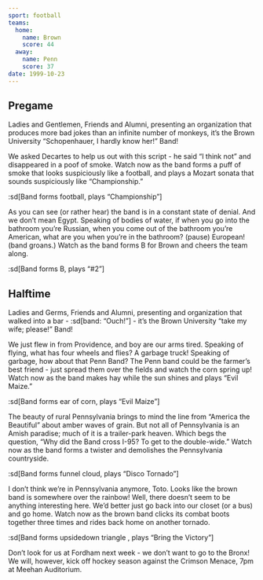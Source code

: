 ```yaml
---
sport: football
teams:
  home:
    name: Brown
    score: 44
  away:
    name: Penn
    score: 37
date: 1999-10-23
---
```


## Pregame

Ladies and Gentlemen, Friends and Alumni, presenting an organization that produces more bad jokes than an infinite number of monkeys, it’s the Brown University “Schopenhauer, I hardly know her!” Band!

We asked Decartes to help us out with this script - he said “I think not” and disappeared in a poof of smoke. Watch now as the band forms a puff of smoke that looks suspiciously like a football, and plays a Mozart sonata that sounds suspiciously like “Championship.”

:sd[Band forms football, plays “Championship”]

As you can see (or rather hear) the band is in a constant state of denial. And we don’t mean Egypt. Speaking of bodies of water, if when you go into the bathroom you’re Russian, when you come out of the bathroom you’re American, what are you when you’re in the bathroom? (pause) European! (band groans.) Watch as the band forms B for Brown and cheers the team along.

:sd[Band forms B, plays “#2”]

## Halftime

Ladies and Germs, Friends and Alumni, presenting and organization that walked into a bar - :sd[band: “Ouch!”] - it’s the Brown University “take my wife; please!” Band!

We just flew in from Providence, and boy are our arms tired. Speaking of flying, what has four wheels and flies? A garbage truck! Speaking of garbage, how about that Penn Band? The Penn band could be the farmer’s best friend - just spread them over the fields and watch the corn spring up! Watch now as the band makes hay while the sun shines and plays “Evil Maize.”

:sd[Band forms ear of corn, plays “Evil Maize”]

The beauty of rural Pennsylvania brings to mind the line from “America the Beautiful” about amber waves of grain. But not all of Pennsylvania is an Amish paradise; much of it is a trailer-park heaven. Which begs the question, “Why did the Band cross I-95? To get to the double-wide.” Watch now as the band forms a twister and demolishes the Pennsylvania countryside.

:sd[Band forms funnel cloud, plays “Disco Tornado”]

I don’t think we’re in Pennsylvania anymore, Toto. Looks like the brown band is somewhere over the rainbow! Well, there doesn’t seem to be anything interesting here. We’d better just go back into our closet (or a bus) and go home. Watch now as the brown band clicks its combat boots together three times and rides back home on another tornado.

:sd[Band forms upsidedown triangle , plays “Bring the Victory”]

Don’t look for us at Fordham next week - we don’t want to go to the Bronx! We will, however, kick off hockey season against the Crimson Menace, 7pm at Meehan Auditorium.
